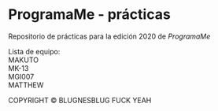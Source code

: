 ProgramaMe - prácticas  
==========
Repositorio de prácticas para la edición 2020 de *ProgramaMe*  

Lista de equipo:  
MAKUTO  
MK-13  
MGI007  
MATTHEW  

COPYRIGHT ©️ BLUGNESBLUG FUCK YEAH
